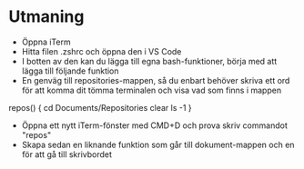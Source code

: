 # Utmaning

- Öppna iTerm
- Hitta filen .zshrc och öppna den i VS Code
- I botten av den kan du lägga till egna bash-funktioner, börja med att lägga till följande funktion
- En genväg till repositories-mappen, så du enbart behöver skriva ett ord för att komma dit tömma terminalen och visa vad som finns i mappen

repos() {
    cd Documents/Repositories
    clear
    ls -1
}

- Öppna ett nytt iTerm-fönster med CMD+D och prova skriv commandot "repos"
- Skapa sedan en liknande funktion som går till dokument-mappen och en för att gå till skrivbordet